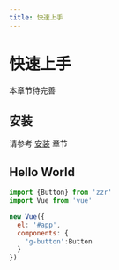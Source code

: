 ```yaml
---
title: 快速上手
---
```


# 快速上手

本章节待完善

## 安装

请参考 [安装](../install/) 章节


## Hello World

```javascript
import {Button} from 'zzr'
import Vue from 'vue'

new Vue({
  el: '#app',
  components: {
    'g-button':Button
  }
})
```
